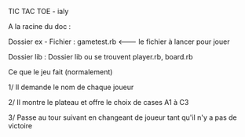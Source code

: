 TIC TAC TOE - ialy


A la racine du doc :

Dossier ex - Fichier : gametest.rb <--- le fichier à lancer pour jouer

Dossier lib : Dossier lib ou se trouvent player.rb, board.rb


Ce que le jeu fait (normalement)

1/ Il demande le nom de chaque joueur

2/ Il montre le plateau et offre le choix de cases A1 à C3

3/ Passe au tour suivant en changeant de joueur tant qu'il n'y a pas de victoire
